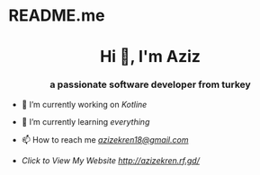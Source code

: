 # README.me
<h1 align="center">Hi 👋, I'm Aziz</h1>
<h3 align="center">a passionate software developer from turkey</h3>

- 🔭 I’m currently working on *Kotline*

- 🌱 I’m currently learning *everything*

- 📫 How to reach me *azizekren18@gmail.com*

- *Click to View My Website* *http://azizekren.rf.gd/*
